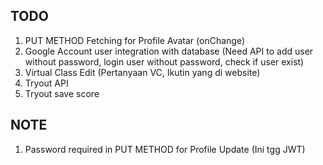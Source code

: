 ## TODO
1. PUT METHOD Fetching for Profile Avatar (onChange)
2. Google Account user integration with database (Need API to add user without password, login user without password, check if user exist)
3. Virtual Class Edit  (Pertanyaan VC, Ikutin yang di website) <NOW/>
4. Tryout API
5. Tryout save score

## NOTE
1. Password required in PUT METHOD for Profile Update (Ini tgg JWT)
